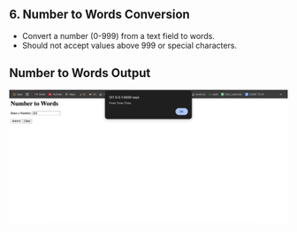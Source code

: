 ## 6. Number to Words Conversion
- Convert a number (0-999) from a text field to words.
- Should not accept values above 999 or special characters.

## Number to Words Output
<img src="source/out.png" width="700">


